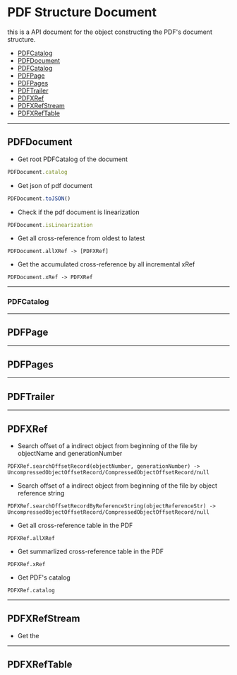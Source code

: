 # PDF Structure Document

this is a API document for the object constructing the PDF's document structure.

- [PDFCatalog](#PDFCatalog)
- [PDFDocument](#PDFDocument)
- [PDFCatalog](#PDFCatalog)
- [PDFPage](#PDFPage)
- [PDFPages](#PDFPages)
- [PDFTrailer](#PDFTrailer)
- [PDFXRef](#PDFTrailer)
- [PDFXRefStream](#PDFXRefStream)
- [PDFXRefTable](#PDFXRefTable)

---
## PDFDocument

- Get root PDFCatalog of the document
```javascript
PDFDocument.catalog
```

- Get json of pdf document
```javascript
PDFDocument.toJSON()
```

- Check if the pdf document is linearization
```javascript
PDFDocument.isLinearization
```

- Get all cross-reference from oldest to latest
```javscript
PDFDocument.allXRef -> [PDFXRef]
```

- Get the accumulated cross-reference by all incremental xRef
```javscript
PDFDocument.xRef -> PDFXRef
```

---
### PDFCatalog

---
## PDFPage

---
## PDFPages

---
## PDFTrailer

---
## PDFXRef

- Search offset of a indirect object from beginning of the file by objectName and generationNumber
```
PDFXRef.searchOffsetRecord(objectNumber, generationNumber) -> UncompressedObjectOffsetRecord/CompressedObjectOffsetRecord/null
```

- Search offset of a indirect object from beginning of the file by object reference string
```
PDFXRef.searchOffsetRecordByReferenceString(objectReferenceStr) -> UncompressedObjectOffsetRecord/CompressedObjectOffsetRecord/null
```

- Get all cross-reference table in the PDF
```
PDFXRef.allXRef
```

- Get summarlized cross-reference table in the PDF
```
PDFXRef.xRef
```

- Get PDF's catalog
```
PDFXRef.catalog
```

---
## PDFXRefStream

- Get the 

---
## PDFXRefTable

